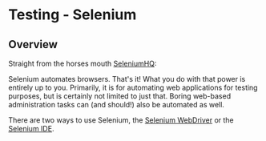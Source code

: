 # Testing - Selenium

## Overview

Straight from the horses mouth [SeleniumHQ](www.seleniumhq.org):

Selenium automates browsers. That's it! What you do with that power is entirely
up to you. Primarily, it is for automating web applications for testing
purposes, but is certainly not limited to just that. Boring web-based
administration tasks can (and should!) also be automated as well.

There are two ways to use Selenium, the
[Selenium WebDriver](/testing/selenium/selenium_webdriver) or the
[Selenium IDE](/testing/selenium/selenium_ide).